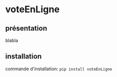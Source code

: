 # voteEnLigne

## présentation

blabla 

## installation

commande d'installation:
`pip install voteEnLigne`